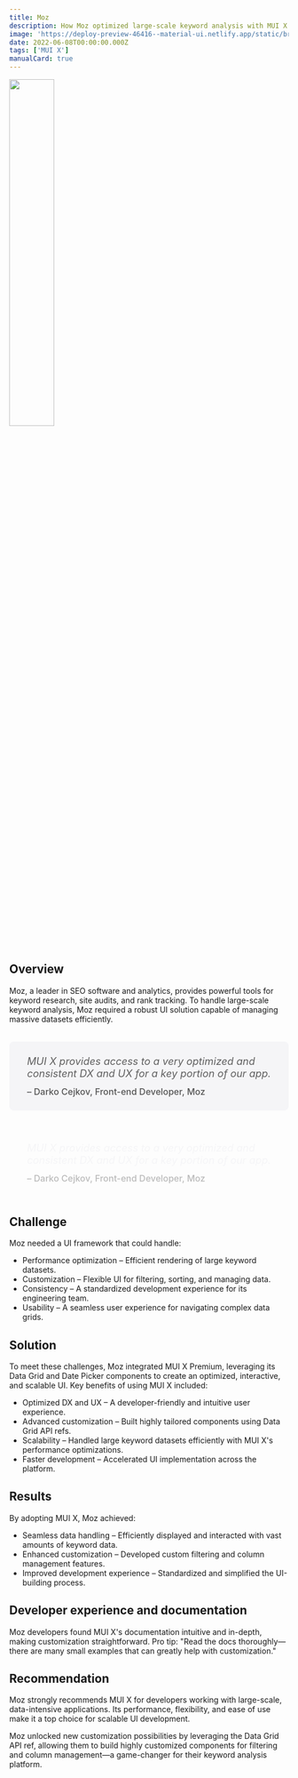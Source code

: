 ```yaml
---
title: Moz
description: How Moz optimized large-scale keyword analysis with MUI X.
image: 'https://deploy-preview-46416--material-ui.netlify.app/static/branding/companies/moz.svg'
date: 2022-06-08T00:00:00.000Z
tags: ['MUI X']
manualCard: true
---
```


<style>
  #blog-responsive-image {
    height: 230px;
    @media (max-width: 600px) {
      height: 167px;
    }
  }
</style>

<img
    id="blog-responsive-image"
    src="/static/branding/companies/moz.svg"
    alt=""
    style="width: 40%; height: auto; object-fit: cover; object-position: top left; border: 0px; margin-left: 0; margin-bottom: 20px; display: block; text-align: left;"
  />

## Overview

Moz, a leader in SEO software and analytics, provides powerful tools for keyword research, site audits, and rank tracking.
To handle large-scale keyword analysis, Moz required a robust UI solution capable of managing massive datasets efficiently.

<span class="only-light-mode">
<blockquote style="margin: 32px 0; padding: 24px 32px; background: #f5f5f7; border-left: 6px solid var(--muidocs-palette-primary-main); border-radius: 8px; font-size: 1.15rem; font-style: italic;">
  MUI X provides access to a very optimized and consistent DX and UX for a key portion of our app.
  <br>
  <span style="display: block; margin-top: 12px; font-size: 1rem; font-style: normal; color: #555; font-weight: 500;">
    – Darko Cejkov, Front-end Developer, Moz
  </span>
</blockquote>
</span>
<span class="only-dark-mode">
<blockquote style="margin: 32px 0; padding: 24px 32px; background: var(--muidocs-palette-background-default); border-left: 6px solid var(--muidocs-palette-primary-main); color: #f5f5f7; border-radius: 8px; font-size: 1.15rem; font-style: italic;">
  MUI X provides access to a very optimized and consistent DX and UX for a key portion of our app.
  <br>
  <span style="display: block; margin-top: 12px; font-size: 1rem; font-style: normal; color: #bbb; font-weight: 500;">
    – Darko Cejkov, Front-end Developer, Moz
  </span>
</blockquote>
</span>

## Challenge

Moz needed a UI framework that could handle:

- Performance optimization – Efficient rendering of large keyword datasets.
- Customization – Flexible UI for filtering, sorting, and managing data.
- Consistency – A standardized development experience for its engineering team.
- Usability – A seamless user experience for navigating complex data grids.

## Solution

To meet these challenges, Moz integrated MUI X Premium, leveraging its Data Grid and Date Picker components to create an optimized, interactive, and scalable UI.
Key benefits of using MUI X included:

- Optimized DX and UX – A developer-friendly and intuitive user experience.
- Advanced customization – Built highly tailored components using Data Grid API refs.
- Scalability – Handled large keyword datasets efficiently with MUI X's performance optimizations.
- Faster development – Accelerated UI implementation across the platform.

## Results

By adopting MUI X, Moz achieved:

- Seamless data handling – Efficiently displayed and interacted with vast amounts of keyword data.
- Enhanced customization – Developed custom filtering and column management features.
- Improved development experience – Standardized and simplified the UI-building process.

## Developer experience and documentation

Moz developers found MUI X's documentation intuitive and in-depth, making customization straightforward.
Pro tip: "Read the docs thoroughly—there are many small examples that can greatly help with customization."

## Recommendation

Moz strongly recommends MUI X for developers working with large-scale, data-intensive applications.
Its performance, flexibility, and ease of use make it a top choice for scalable UI development.

Moz unlocked new customization possibilities by leveraging the Data Grid API ref, allowing them to build highly customized components for filtering and column management—a game-changer for their keyword analysis platform.
